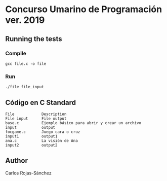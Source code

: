 # Concurso Umarino de Programación ver. 2019


## Running the tests

### Compile

```
gcc file.c -o file
```

### Run

```
./file file_input
```

## Código en C Standard

```
File            Description                                         File input      File output
base.c          Ejemplo básico para abrir y crear un archivo        input           output
focgame.c       Juego cara o cruz                                   input1          output1
ana.c           La visión de Ana                                    input2          output2
```

## Author

Carlos Rojas-Sánchez

